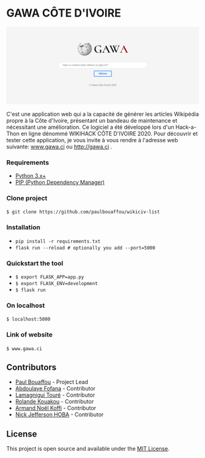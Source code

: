 # GAWA CÔTE D'IVOIRE

![Screenshot Gawa](static/images/screenshot.png "Gawa Côte d'Ivoire")

C'est une application web qui a la capacité de générer les articles Wikipédia propre à la Côte d'Ivoire, présentant un bandeau de maintenance et nécessitant une amélioration.
Ce logiciel a été développé lors d'un Hack-a-Thon en ligne dénommé WIKIHACK CÔTE D'IVOIRE 2020.
Pour découvrir et tester cette application, je vous invite à vous rendre à l'adresse web suivante:
www.gawa.ci ou http://gawa.ci .


### Requirements

* [Python 3.x+](https://www.python.org/downloads/)
* [PIP (Python Dependency Manager)](https://pip.pypa.io/en/stable/installing/)

### Clone project

```$ git clone https://github.com/paulbouaffou/wikiciv-list```

### Installation
* `pip install -r requirements.txt`
* `flask run --reload # optionally you add --port=5000`

### Quickstart the tool

* ```$ export FLASK_APP=app.py```
* ```$ export FLASK_ENV=development```
* ```$ flask run```

### On localhost
```$ localhost:5000```

### Link of website
```$ www.gawa.ci```

## Contributors

* [Paul Bouaffou](https://github.com/paulbouaffou) - Project Lead
* [Abdoulaye Fofana](https://github.com/abdoul007) - Contributor
* [Lamagnigui Touré](https://github.com/johnlightluc) - Contributor
* [Rolande Kouakou](https://github.com/krolande) - Contributor
* [Armand Noël Koffi](https://github.com/koffi-noel) - Contributor
* [Nick Jefferson HOBA](https://github.com/njefferson180) - Contributor

## License
This project is open source and available under the [MIT License](LICENSE).